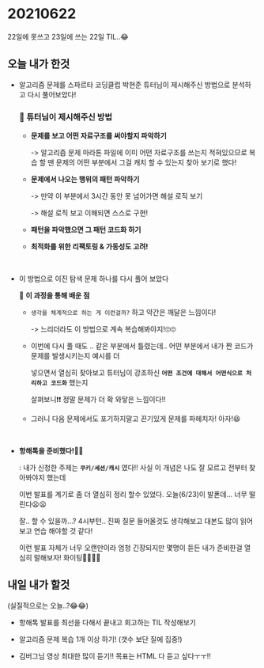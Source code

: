 # 20210622
22일에 못쓰고 23일에 쓰는 22일 TIL..😂

## 오늘 내가 한것

- 알고리즘 문제를 스파르타 코딩클럽 박현준 튜터님이 제시해주신 방법으로 분석하고 다시 풀어보았다!

  ### 💎 튜터님이 제시해주신 방법
    - **문제를 보고 어떤 자료구조를 써야할지 파악하기**
   
        -> 알고리즘 문제 마라톤 파일에 이미 어떤 자료구조를 쓰는지 적혀있으므로 복습 할 땐
          문제의 어떤 부분에서 그걸 캐치 할 수 있는지 찾아 보기로 했다!
          
    - **문제에서 나오는 행위의 패턴 파악하기** 
    
        ->  만약 이 부분에서 3시간 동안 못 넘어가면 해설 로직 보기
        
        -> 해설 로직 보고 이해되면 스스로 구현! 
    
    - **패턴을 파악했으면 그 패턴 코드화 하기**

    - **최적화를 위한 리팩토링 & 가동성도 고려!**

<br>
  
- 이 방법으로 이진 탐색 문제 하나를 다시 풀어 보았다

    🎈 **이 과정을 통해 배운 점**
    
     - `생각을 체계적으로 하는 게 이런걸까?` 하고 약간은 깨달은 느낌이다!
      
       -> 느리더라도 이 방법으로 계속 복습해봐야지!🙄🙄
       
     - 이번에 다시 풀 때도 .. 같은 부분에서 틀렸는데.. 어떤 부분에서 내가 짠 코드가 문제를 발생시키는지 예시를 더 
     
       넣으면서 열심히 찾아보고 튜터님이 강조하신 **`어떤 조건에 대해서 어떤식으로 처리하고 코드화`** 했는지
       
       살펴보니❗❗ 정말 문제가 더 확 와닿은 느낌이다!!
       
     - 그러니 다음 문제에서도 포기하지말고 끈기있게 문제를 파헤치자! 아자!😆

<br>

- **항해톡을 준비했다!📢📢**

  : 내가 신청한 주제는 **`쿠키/세션/캐시`** 였다!! 사실 이 개념은 나도 잘 모르고 전부터 찾아봐야지 했는데
  
  이번 발표를 계기로 좀 더 열심히 정리 할수 있었다. 오늘(6/23)이 발푠데... 너무 떨린다😦😦
  
  잘.. 할 수 있을까...? 4시부턴.. 진짜 질문 들어올것도 생각해보고 대본도 많이 읽어보고 연습 해야할 것 같다!
  
  이런 발표 자체가 너무 오랜만이라 엄청 긴장되지만 몇명이 듣든 내가 준비한걸 열심히 말해보자! 화이팅🙋‍♀️🙋‍♂️
  
  
## 내일 내가 할것

(실질적으로는 오늘..?😂😂)

- 항해톡 발표를 최선을 다해서 끝내고 회고하는 TIL 작성해보기

- 알고리즘 문제 복습 1개 이상 하기! (갯수 보단 질에 집중!)

- 김버그님 영상 최대한 많이 듣기!! 목표는 HTML 다 듣고 싶다ㅜㅜ!!

       
      
